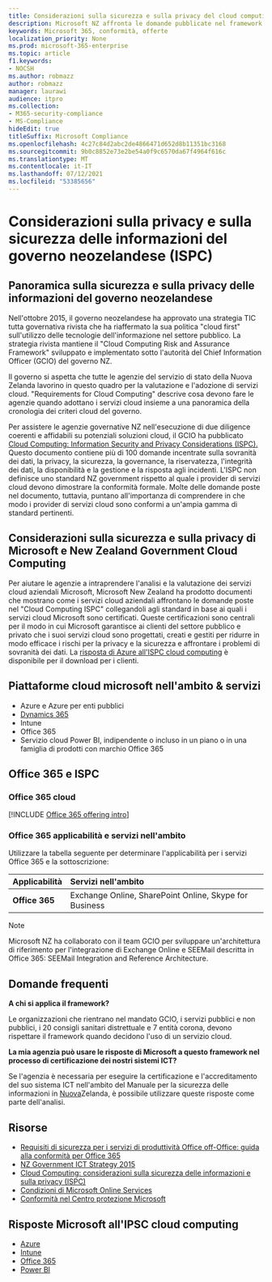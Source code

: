 ```yaml
---
title: Considerazioni sulla sicurezza e sulla privacy del cloud computing per enti pubblici neozelandesi
description: Microsoft NZ affronta le domande pubblicate nel framework di cloud computing della Nuova Zelanda.
keywords: Microsoft 365, conformità, offerte
localization_priority: None
ms.prod: microsoft-365-enterprise
ms.topic: article
f1.keywords:
- NOCSH
ms.author: robmazz
author: robmazz
manager: laurawi
audience: itpro
ms.collection:
- M365-security-compliance
- MS-Compliance
hideEdit: true
titleSuffix: Microsoft Compliance
ms.openlocfilehash: 4c27c84d2abc2de4866471d652d8b11351bc3168
ms.sourcegitcommit: 9b0c8852e73e2be54a0f9c6570da67f4964f616c
ms.translationtype: MT
ms.contentlocale: it-IT
ms.lasthandoff: 07/12/2021
ms.locfileid: "53385656"
---
```

# <a name="new-zealand-government-information-security-and-privacy-considerations-ispc"></a>Considerazioni sulla privacy e sulla sicurezza delle informazioni del governo neozelandese (ISPC)

## <a name="new-zealand-government-information-security-and-privacy-considerations-overview"></a>Panoramica sulla sicurezza e sulla privacy delle informazioni del governo neozelandese

Nell'ottobre 2015, il governo neozelandese ha approvato una strategia TIC tutta governativa rivista che ha riaffermato la sua politica "cloud first" sull'utilizzo delle tecnologie dell'informazione nel settore pubblico. La strategia rivista mantiene il "Cloud Computing Risk and Assurance Framework" sviluppato e implementato sotto l'autorità del Chief Information Officer (GCIO) del governo NZ.

Il governo si aspetta che tutte le agenzie del servizio di stato della Nuova Zelanda lavorino in questo quadro per la valutazione e l'adozione di servizi cloud. "Requirements for Cloud Computing" descrive cosa devono fare le agenzie quando adottano i servizi cloud insieme a una panoramica della cronologia dei criteri cloud del governo.

Per assistere le agenzie governative NZ nell'esecuzione di due diligence coerenti e affidabili su potenziali soluzioni cloud, il GCIO ha pubblicato [Cloud Computing: Information Security and Privacy Considerations (ISPC).](https://www.digital.govt.nz/dmsdocument/1~cloud-computing-information-security-and-privacy-considerations/html) Questo documento contiene più di 100 domande incentrate sulla sovranità dei dati, la privacy, la sicurezza, la governance, la riservatezza, l'integrità dei dati, la disponibilità e la gestione e la risposta agli incidenti. L'ISPC non definisce uno standard NZ government rispetto al quale i provider di servizi cloud devono dimostrare la conformità formale. Molte delle domande poste nel documento, tuttavia, puntano all'importanza di comprendere in che modo i provider di servizi cloud sono conformi a un'ampia gamma di standard pertinenti.

## <a name="microsoft-and-new-zealand-government-cloud-computing-security-and-privacy-considerations"></a>Considerazioni sulla sicurezza e sulla privacy di Microsoft e New Zealand Government Cloud Computing

Per aiutare le agenzie a intraprendere l'analisi e la valutazione dei servizi cloud aziendali Microsoft, Microsoft New Zealand ha prodotto documenti che mostrano come i servizi cloud aziendali affrontano le domande poste nel "Cloud Computing ISPC" collegandoli agli standard in base ai quali i servizi cloud Microsoft sono certificati. Queste certificazioni sono centrali per il modo in cui Microsoft garantisce ai clienti del settore pubblico e privato che i suoi servizi cloud sono progettati, creati e gestiti per ridurre in modo efficace i rischi per la privacy e la sicurezza e affrontare i problemi di sovranità dei dati. La [risposta di Azure all'ISPC cloud computing](https://azure.microsoft.com/resources/microsoft-azure-response-to-nz-gcio-cloud-computing-information-security-privacy-considerations/) è disponibile per il download per i clienti.

## <a name="microsoft-in-scope-cloud-platforms--services"></a>Piattaforme cloud microsoft nell'ambito & servizi

- Azure e Azure per enti pubblici
- [Dynamics 365](https://aka.ms/d365-compliance-list)
- Intune
- Office 365
- Servizio cloud Power BI, indipendente o incluso in un piano o in una famiglia di prodotti con marchio Office 365

## <a name="office-365-and-ispc"></a>Office 365 e ISPC

### <a name="office-365-cloud-environments"></a>Office 365 cloud

[!INCLUDE [Office 365 offering intro](../includes/o365-offering-introduction.md)]

### <a name="office-365-applicability-and-in-scope-services"></a>Office 365 applicabilità e servizi nell'ambito

Utilizzare la tabella seguente per determinare l'applicabilità per i servizi Office 365 e la sottoscrizione:

| **Applicabilità** | **Servizi nell'ambito** |
|:------------------|:----------------------|
| **Office 365** | Exchange Online, SharePoint Online, Skype for Business |

>[!Note]
>Microsoft NZ ha collaborato con il team GCIO per sviluppare un'architettura di riferimento per l'integrazione di Exchange Online e SEEMail descritta in Office 365: SEEMail Integration and Reference Architecture.

## <a name="frequently-asked-questions"></a>Domande frequenti

**A chi si applica il framework?**

Le organizzazioni che rientrano nel mandato GCIO, i servizi pubblici e non pubblici, i 20 consigli sanitari distrettuale e 7 entità corona, devono rispettare il framework quando decidono l'uso di un servizio cloud.

**La mia agenzia può usare le risposte di Microsoft a questo framework nel processo di certificazione dei nostri sistemi ICT?**

Se l'agenzia è necessaria per eseguire la certificazione e l'accreditamento del suo sistema ICT nell'ambito del Manuale per la sicurezza delle informazioni in [Nuova](https://go.microsoft.com/fwlink/p/?linkid=2099496)Zelanda, è possibile utilizzare queste risposte come parte dell'analisi.

## <a name="resources"></a>Risorse

- [Requisiti di sicurezza per i servizi di produttività Office off-Office: guida alla conformità per Office 365](https://aka.ms/o365-gcio-conformance-guidance)
- [NZ Government ICT Strategy 2015](https://www.ict.govt.nz/strategy-and-action-plan/strategy/)
- [Cloud Computing: considerazioni sulla sicurezza delle informazioni e sulla privacy (ISPC)](https://www.digital.govt.nz/standards-and-guidance/technology-and-architecture/cloud-services/)
- [Condizioni di Microsoft Online Services](https://aka.ms/Online-Services-Terms)
- [Conformità nel Centro protezione Microsoft](https://www.microsoft.com/trust-center/compliance/compliance-overview)

## <a name="microsoft-responses-to-cloud-computing-ipsc"></a>Risposte Microsoft all'IPSC cloud computing

- [Azure](https://aka.ms/Azure-NZ-response)
- [Intune](https://aka.ms/Intune-NZ-response)
- [Office 365](https://aka.ms/O365-NZ-Response)
- [Power BI](https://download.microsoft.com/download/5/1/7/51726B9B-2E76-49C4-9D4F-A36BF025CB93/Response-to-GCIO-105-questions-Power-BI.pdf)
